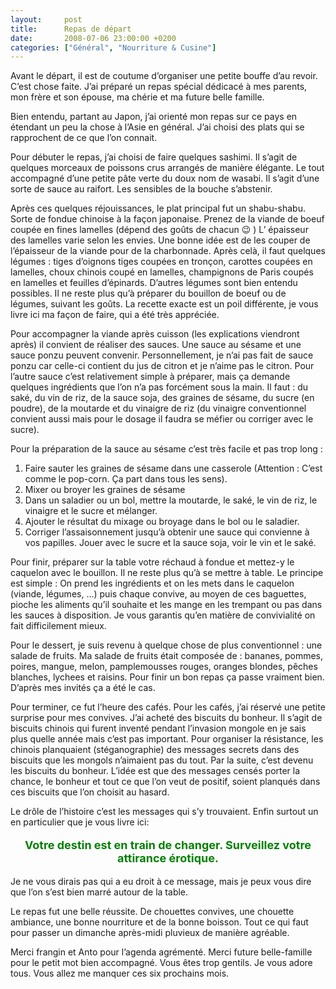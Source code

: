 ```yaml
---
layout:     post
title:      Repas de départ
date:       2008-07-06 23:00:00 +0200
categories: ["Général", "Nourriture & Cusine"]
---
```


Avant le départ, il est de coutume d’organiser une petite bouffe d’au revoir. C’est chose faite. J’ai préparé un repas 
spécial dédicacé à mes parents, mon frère et son épouse, ma chérie et ma future belle famille.

<!--more-->

Bien entendu, partant au Japon, j’ai orienté mon repas sur ce pays en étendant un peu la chose à l’Asie en général. J’ai
choisi des plats qui se rapprochent de ce que l’on connait.

Pour débuter le repas, j’ai choisi de faire quelques sashimi. Il s’agit de quelques morceaux de poissons crus arrangés 
de manière élégante. Le tout accompagné d’une petite pâte verte du doux nom de wasabi. Il s’agit d’une sorte de sauce 
au raifort. Les sensibles de la bouche s’abstenir.

Après ces quelques réjouissances, le plat principal fut un shabu-shabu. Sorte de fondue chinoise à la façon japonaise. 
Prenez de la viande de boeuf coupée en fines lamelles (dépend des goûts de chacun :wink: ) L’ épaisseur des lamelles 
varie selon les envies. Une bonne idée est de les couper de l’épaisseur de la viande pour de la charbonnade. Après celà, 
il faut quelques légumes : tiges d’oignons tiges coupées en tronçon, carottes coupées en lamelles, choux chinois coupé 
en lamelles, champignons de Paris coupés en lamelles et feuilles d’épinards. D’autres légumes sont bien entendu 
possibles. Il ne reste plus qu’à préparer du bouillon de boeuf ou de légumes, suivant les goûts. La recette exacte est 
un poil différente, je vous livre ici ma façon de faire, qui a été très appréciée.

Pour accompagner la viande après cuisson (les explications viendront après) il convient de réaliser des sauces. Une 
sauce au sésame et une sauce ponzu peuvent convenir. Personnellement, je n’ai pas fait de sauce ponzu car celle-ci 
contient du jus de citron et je n’aime pas le citron. Pour l’autre sauce c’est relativement simple à préparer, mais ça 
demande quelques ingrédients que l’on n’a pas forcément sous la main. Il faut : du saké, du vin de riz, de la sauce 
soja, des graines de sésame, du sucre (en poudre), de la moutarde et du vinaigre de riz (du vinaigre conventionnel 
convient aussi mais pour le dosage il faudra se méfier ou corriger avec le sucre).

Pour la préparation de la sauce au sésame c’est très facile et pas trop long :

1. Faire sauter les graines de sésame dans une casserole (Attention : C’est comme le pop-corn. Ça part dans tous 
   les sens).
2. Mixer ou broyer les graines de sésame
3. Dans un saladier ou un bol, mettre la moutarde, le saké, le vin de riz, le vinaigre et le sucre et mélanger.
4. Ajouter le résultat du mixage ou broyage dans le bol ou le saladier.
5. Corriger l’assaisonnement jusqu’à obtenir une sauce qui convienne à vos papilles. Jouer avec le sucre et la sauce 
   soja, voir le vin et le saké.

Pour finir, préparer sur la table votre réchaud à fondue et mettez-y le caquelon avec le bouillon. Il ne reste plus 
qu’à se mettre à table. Le principe est simple : On prend les ingrédients et on les mets dans le caquelon 
(viande, légumes, …) puis chaque convive, au moyen de ces baguettes, pioche les aliments qu’il souhaite et les mange en 
les trempant ou pas dans les sauces à disposition. Je vous garantis qu’en matière de convivialité on fait difficilement 
mieux.

Pour le dessert, je suis revenu à quelque chose de plus conventionnel : une salade de fruits. Ma salade de fruits était 
composée de : bananes, pommes, poires, mangue, melon, pamplemousses rouges, oranges blondes, pêches blanches, lychees et 
raisins. Pour finir un bon repas ça passe vraiment bien. D’après mes invités ça a été le cas.

Pour terminer, ce fut l’heure des cafés. Pour les cafés, j’ai réservé une petite surprise pour mes convives. J’ai acheté 
des biscuits du bonheur. Il s’agit de biscuits chinois qui furent inventé pendant l’invasion mongole en je sais plus 
quelle année mais c’est pas important. Pour organiser la résistance, les chinois planquaient (stéganographie) des 
messages secrets dans des biscuits que les mongols n’aimaient pas du tout. Par la suite, c’est devenu les biscuits du 
bonheur. L’idée est que des messages censés porter la chance, le bonheur et tout ce que l’on veut de positif, soient 
planqués dans ces biscuits que l’on choisit au hasard.

Le drôle de l’histoire c’est les messages qui s’y trouvaient. Enfin surtout un en particulier que je vous livre ici:

<p style="text-align:center;color:green;font-size:18px;font-weight:bold">
Votre destin est en train de changer. Surveillez votre attirance érotique.
</p>

Je ne vous dirais pas qui a eu droit à ce message, mais je peux vous dire que l’on s’est bien marré autour de la table.

Le repas fut une belle réussite. De chouettes convives, une chouette ambiance, une bonne nourriture et de la bonne 
boisson. Tout ce qui faut pour passer un dimanche après-midi pluvieux de manière agréable.

Merci frangin et Anto pour l’agenda agrémenté. Merci future belle-famille pour le petit mot bien accompagné. Vous êtes 
trop gentils. Je vous adore tous. Vous allez me manquer ces six prochains mois.